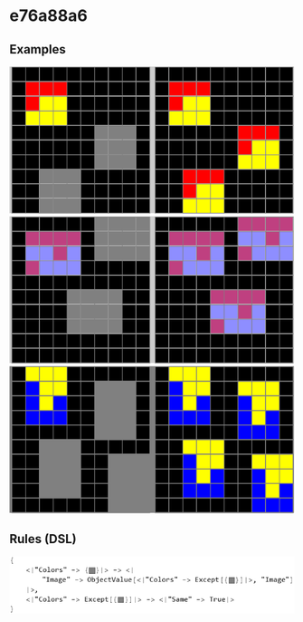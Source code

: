 # e76a88a6

## Examples

![ARC examples for e76a88a6](examples.png?raw=true)

## Rules (DSL)

![DSL rules for e76a88a6](rules.png?raw=true)

